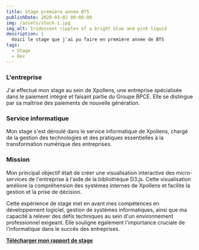 ```yaml
---
title: Stage première année BTS
publishDate: 2020-03-02 00:00:00
img: /assets/stock-1.jpg
img_alt: Iridescent ripples of a bright blue and pink liquid
description: |
  Voici le stage que j'ai pu faire en première année de BTS 
tags:
  - Stage
  - Dev
---
```


### L'entreprise


J'ai effectué mon stage au sein de Xpollens, une entreprise spécialisée dans le paiement intégré et faisant partie du Groupe BPCE. Elle se distingue par sa maîtrise des paiements de nouvelle génération.

### Service informatique 

Mon stage s'est déroulé dans le service informatique de Xpollens, chargé de la gestion des technologies et des pratiques essentielles à la transformation numérique des entreprises.

### Mission 

Mon principal objectif était de créer une visualisation interactive des micro-services de l'entreprise à l'aide de la bibliothèque D3.js. Cette visualisation améliore la compréhension des systèmes internes de Xpollens et facilite la gestion et la prise de décision.

Cette expérience de stage met en avant mes compétences en développement logiciel,  gestion de systèmes informatiques, ainsi que ma capacité à relever des défis techniques au sein d'un environnement professionnel exigeant. Elle souligne également l'importance cruciale de l'informatique dans le succès des entreprises.

[**Télécharger mon rapport de stage**](https://drive.google.com/file/d/11rDwpaT0Oh2dlnuW-e2XJ9sHFK51DfHv/view?usp=drive_link)
